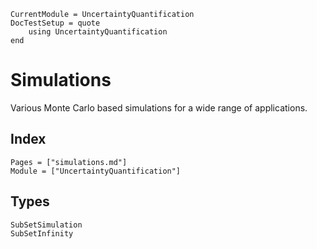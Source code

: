 ```@meta
CurrentModule = UncertaintyQuantification
DocTestSetup = quote
    using UncertaintyQuantification
end
```

# Simulations

Various Monte Carlo based simulations for a wide range of applications.

## Index

```@index
Pages = ["simulations.md"]
Module = ["UncertaintyQuantification"]
```

## Types

```@docs
SubSetSimulation
SubSetInfinity
```
